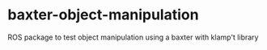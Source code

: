 # baxter-object-manipulation
ROS package to test object manipulation using a baxter with klamp't library
